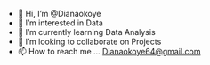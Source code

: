 - 👋 Hi, I’m @Dianaokoye
- 👀 I’m interested in Data
- 🌱 I’m currently learning Data Analysis 
- 💞️ I’m looking to collaborate on Projects 
- 📫 How to reach me ...
Dianaokoye64@gmail.com
<!---
Dianaokoye/Dianaokoye is a ✨ special ✨ repository because its `README.md` (this file) appears on your GitHub profile.
You can click the Preview link to take a look at your changes.
--->
